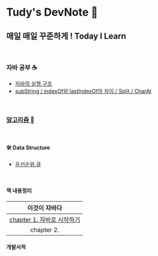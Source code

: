 # Tudy's DevNote 🐢

## 매일 매일 꾸준하게 ! Today I Learn

<br>

### 자바 공부 ☕

- [자바의 실행 구조](https://tudiiii.github.io/TudyDev/JAVA/자바실행구조)
- [subString / indexOf와 lastIndexOf의 차이 / Split / CharAt](https://tudiiii.github.io/TudyDev/JAVA's%20method/문자열잘라내기)

<br>

### [알고리즘 ](https://github.com/tudiiii/algorithm) 🧠

<br>

#### 🛠 Data Structure
- [우선순위 큐](https://tudiiii.github.io/TudyDev/data_structure/우선순위큐)

<br>

#### 책 내용정리

|이것이 자바다|
|:---:|
|[chapter 1. 자바로 시작하기](https://tudiiii.github.io/TudyDev/thisisjava/chapter01)|
|chapter 2.|

#### 개발서적
